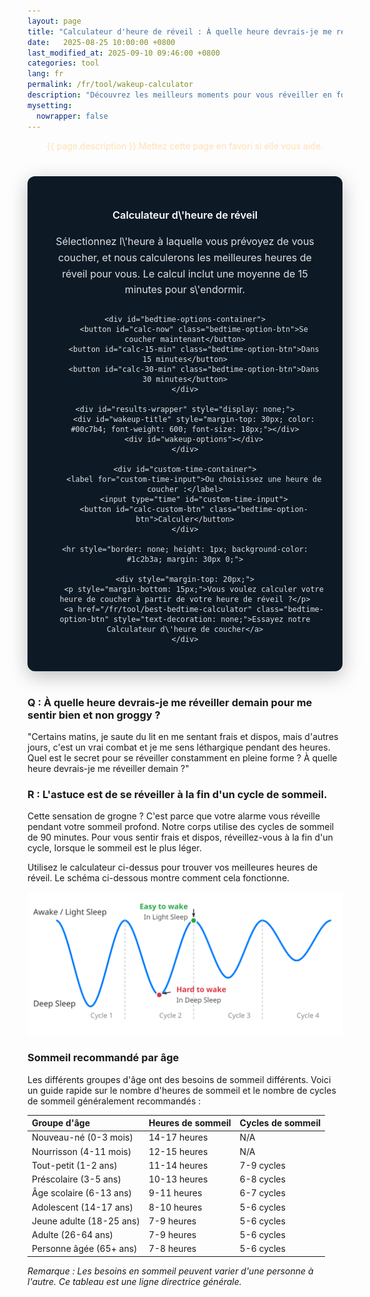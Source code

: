 ```yaml
---
layout: page
title: "Calculateur d'heure de réveil : À quelle heure devrais-je me réveiller demain ?"
date:   2025-08-25 10:00:00 +0800
last_modified_at: 2025-09-10 09:46:00 +0800
categories: tool
lang: fr
permalink: /fr/tool/wakeup-calculator
description: "Découvrez les meilleurs moments pour vous réveiller en fonction de cycles de sommeil de 90 minutes. Cela peut vous aider à vous réveiller en vous sentant frais et dispos."
mysetting:
  nowrapper: false
---
```


<p style="text-align:center;color:#FFE0B2">{{ page.description }} Mettez cette page en favori si elle vous aide.</p>


<style>
    #sleep-calculator-container {
        font-family: -apple-system, BlinkMacSystemFont, "Segoe UI", Roboto, Helvetica, Arial, sans-serif;
        max-width: 500px;
        margin: 40px auto;
        padding: 30px;
        border-radius: 12px;
        box-shadow: 0 8px 30px rgba(0,0,0,0.25);
        background: #0d1a26;
        color: #e0e0e0;
        text-align: center;
    }
    #sleep-calculator-container h3 {
        color: #ffffff;
        font-weight: 600;
        margin-bottom: 20px;
    }
    #sleep-calculator-container p {
        color: #e0e0e0;
        font-size: 16px;
        line-height: 1.6;
        margin-bottom: 25px;
    }
    #bedtime-options-container {
        display: flex;
        flex-wrap: wrap;
        justify-content: center;
        gap: 10px;
        margin-bottom: 20px;
    }
    .bedtime-option-btn {
        background-color: #1c2b3a;
        color: #00c7b4;
        border: 1px solid #00c7b4;
        padding: 10px 15px;
        border-radius: 20px;
        font-size: 14px;
        font-weight: 600;
        cursor: pointer;
        transition: all 0.2s;
    }
    .bedtime-option-btn:hover, .bedtime-option-btn.active {
        background-color: #00c7b4;
        color: #0d1a26;
    }
    #custom-time-container {
        margin-top: 20px;
        display: flex;
        justify-content: center;
        align-items: center;
        gap: 10px;
        flex-wrap: wrap;
    }
    #custom-time-input {
        background-color: #e0e0e0; /* Light background */
        color: #0d1a26; /* Dark text */
        border: 1px solid #00c7b4;
        padding: 8px;
        border-radius: 8px;
    }
    #wakeup-options {
        display: flex;
        flex-wrap: wrap;
        justify-content: center;
        gap: 12px;
        margin-top: 20px;
    }
    .bedtime {
        background-color: #00c7b4;
        color: #0d1a26;
        padding: 6px 12px;
        border-radius: 14px;
        font-size: 14px;
        font-weight: 600;
        display: flex;
        flex-direction: column;
        align-items: center;
        min-width: 100px;
    }
    .duration-annotation {
        font-size: 12px;
        color: #1c2b3a;
        margin-top: 2px;
        font-weight: 500;
    }
</style>

<div id="sleep-calculator-container">
    <h3>Calculateur d\'heure de réveil</h3>
    <p>Sélectionnez l\'heure à laquelle vous prévoyez de vous coucher, et nous calculerons les meilleures heures de réveil pour vous. Le calcul inclut une moyenne de 15 minutes pour s\'endormir.</p>
    
    <div id="bedtime-options-container">
        <button id="calc-now" class="bedtime-option-btn">Se coucher maintenant</button>
        <button id="calc-15-min" class="bedtime-option-btn">Dans 15 minutes</button>
        <button id="calc-30-min" class="bedtime-option-btn">Dans 30 minutes</button>
    </div>

    <div id="results-wrapper" style="display: none;">
        <div id="wakeup-title" style="margin-top: 30px; color: #00c7b4; font-weight: 600; font-size: 18px;"></div>
        <div id="wakeup-options"></div>
    </div>

    <div id="custom-time-container">
        <label for="custom-time-input">Ou choisissez une heure de coucher :</label>
        <input type="time" id="custom-time-input">
        <button id="calc-custom-btn" class="bedtime-option-btn">Calculer</button>
    </div>

    <hr style="border: none; height: 1px; background-color: #1c2b3a; margin: 30px 0;">

    <div style="margin-top: 20px;">
        <p style="margin-bottom: 15px;">Vous voulez calculer votre heure de coucher à partir de votre heure de réveil ?</p>
        <a href="/fr/tool/best-bedtime-calculator" class="bedtime-option-btn" style="text-decoration: none;">Essayez notre Calculateur d\'heure de coucher</a>
    </div>

</div>

<script>
    document.addEventListener('DOMContentLoaded', function() {
        const wakeupOptionsContainer = document.getElementById('wakeup-options');
        const wakeupTitle = document.getElementById('wakeup-title');
        const resultsWrapper = document.getElementById('results-wrapper');
        const calcNowBtn = document.getElementById('calc-now');
        const calc15MinBtn = document.getElementById('calc-15-min');
        const calc30MinBtn = document.getElementById('calc-30-min');
        const customTimeInput = document.getElementById('custom-time-input');
        const calcCustomBtn = document.getElementById('calc-custom-btn');
        const presetOptionBtns = document.querySelectorAll('#bedtime-options-container .bedtime-option-btn');

        function setDefaultTime() {
            const now = new Date();
            const futureTime = new Date(now.getTime() + 45 * 60 * 1000);
            const hours = String(futureTime.getHours()).padStart(2, '0');
            const minutes = String(futureTime.getMinutes()).padStart(2, '0');
            customTimeInput.value = `${hours}:${minutes}`;
        }

        function formatTime(date) {
            let hours = date.getHours();
            let minutes = date.getMinutes();
            const ampm = hours >= 12 ? 'PM' : 'AM';
            hours = hours % 12;
            hours = hours ? hours : 12; // l\'heure '0' doit être '12'
            minutes = minutes < 10 ? '0' + minutes : minutes;
            return hours + ':' + minutes + ' ' + ampm;
        }

        function calculateAndShowWakeUpTimes(startTime, startTimeString) {
            if (!wakeupOptionsContainer || !wakeupTitle || !resultsWrapper) return;

            resultsWrapper.style.display = 'block';
            wakeupTitle.textContent = `Si vous vous couchez ${startTimeString}, réveillez-vous à :`;

            // Add 15 minutes to account for the time it takes to fall asleep.
            const sleepTime = new Date(startTime.getTime() + 15 * 60 * 1000);

            const wakeUpTimes = [];
            const sleepCycleMinutes = 90;
            const numberOfCycles = 6;

            for (let i = 1; i <= numberOfCycles; i++) {
                let wakeUpTime = new Date(sleepTime.getTime() + i * sleepCycleMinutes * 60 * 1000);
                
                const durationHours = Math.floor((i * sleepCycleMinutes) / 60);
                const durationMinutes = (i * sleepCycleMinutes) % 60;
                let durationText = `${durationHours}h`;
                if (durationMinutes > 0) {
                    durationText += ` ${durationMinutes}m`;
                }

                wakeUpTimes.push({time: wakeUpTime, duration: durationText});
            }

            wakeupOptionsContainer.innerHTML = '';
            
            // Show the best times first (longer sleep)
            wakeUpTimes.reverse().forEach(wt => {
                const wakeupElement = document.createElement('div');
                wakeupElement.className = 'bedtime'; // Reuse style
                
                const timeSpan = document.createElement('span');
                timeSpan.textContent = formatTime(wt.time);
                
                const durationSpan = document.createElement('span');
                durationSpan.className = 'duration-annotation';
                durationSpan.textContent = `(${wt.duration} de sommeil)`;

                wakeupElement.appendChild(timeSpan);
                wakeupElement.appendChild(durationSpan);
                wakeupOptionsContainer.appendChild(wakeupElement);
            });
        }

        function setActiveButton(activeBtn) {
            presetOptionBtns.forEach(btn => btn.classList.remove('active'));
            if (activeBtn) {
                activeBtn.classList.add('active');
            }
        }

        calcNowBtn.addEventListener('click', () => {
            setActiveButton(calcNowBtn);
            calculateAndShowWakeUpTimes(new Date(), 'maintenant');
        });

        calc15MinBtn.addEventListener('click', () => {
            setActiveButton(calc15MinBtn);
            const startTime = new Date(new Date().getTime() + 15 * 60 * 1000);
            calculateAndShowWakeUpTimes(startTime, 'dans 15 minutes');
        });

        calc30MinBtn.addEventListener('click', () => {
            setActiveButton(calc30MinBtn);
            const startTime = new Date(new Date().getTime() + 30 * 60 * 1000);
            calculateAndShowWakeUpTimes(startTime, 'dans 30 minutes');
        });

        calcCustomBtn.addEventListener('click', () => {
            setActiveButton(null); // No preset button is active
            const timeValue = customTimeInput.value;
            if (!timeValue) {
                // Maybe provide feedback to the user
                if (resultsWrapper) resultsWrapper.style.display = 'none';
                wakeupTitle.textContent = 'Veuillez d\'abord sélectionner une heure.';
                wakeupOptionsContainer.innerHTML = '';
                return;
            }

            const [hours, minutes] = timeValue.split(':');
            const now = new Date();
            const startTime = new Date(now.getFullYear(), now.getMonth(), now.getDate(), hours, minutes);

            // If the selected time is earlier than now, assume it's for the next day
            if (startTime < now) {
                startTime.setDate(startTime.getDate() + 1);
            }
            
            calculateAndShowWakeUpTimes(startTime, `à ${formatTime(startTime)}`);
        });
        
        // Set default time for the custom input
        setDefaultTime();
    });
</script>

### Q : À quelle heure devrais-je me réveiller demain pour me sentir bien et non groggy ?

"Certains matins, je saute du lit en me sentant frais et dispos, mais d'autres jours, c'est un vrai combat et je me sens léthargique pendant des heures. Quel est le secret pour se réveiller constamment en pleine forme ? À quelle heure devrais-je me réveiller demain ?"

### R : L\'astuce est de se réveiller à la fin d'un cycle de sommeil.

Cette sensation de grogne ? C'est parce que votre alarme vous réveille pendant votre sommeil profond. Notre corps utilise des cycles de sommeil de 90 minutes. Pour vous sentir frais et dispos, réveillez-vous à la fin d'un cycle, lorsque le sommeil est le plus léger.

Utilisez le calculateur ci-dessus pour trouver vos meilleures heures de réveil. Le schéma ci-dessous montre comment cela fonctionne.

<p style="text-align:center;">
  <img src="/assets/img/sleep_cycle_explanation.svg" alt="Un diagramme montrant que le meilleur moment pour se réveiller est à la fin d'un cycle de sommeil de 90 minutes, évitant ainsi la somnolence qui survient lors d'un réveil pendant une phase de sommeil profond." style="max-width: 100%;"/>
</p>

### Sommeil recommandé par âge

Les différents groupes d'âge ont des besoins de sommeil différents. Voici un guide rapide sur le nombre d'heures de sommeil et le nombre de cycles de sommeil généralement recommandés :

| Groupe d'âge | Heures de sommeil | Cycles de sommeil |
| :--- | :--- | :--- |
| Nouveau-né (0-3 mois) | 14-17 heures | N/A |
| Nourrisson (4-11 mois) | 12-15 heures | N/A |
| Tout-petit (1-2 ans) | 11-14 heures | 7-9 cycles |
| Préscolaire (3-5 ans) | 10-13 heures | 6-8 cycles |
| Âge scolaire (6-13 ans) | 9-11 heures | 6-7 cycles |
| Adolescent (14-17 ans) | 8-10 heures | 5-6 cycles |
| Jeune adulte (18-25 ans) | 7-9 heures | 5-6 cycles |
| Adulte (26-64 ans) | 7-9 heures | 5-6 cycles |
| Personne âgée (65+ ans) | 7-8 heures | 5-6 cycles |

*Remarque : Les besoins en sommeil peuvent varier d\'une personne à l\'autre. Ce tableau est une ligne directrice générale.*